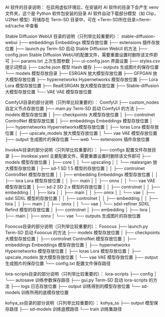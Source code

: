 AI 软件的目录说明：
在启用虚拟环境后，在安装时 AI 软件的目录下会产生 venv 文件夹，这个是 Python 软件包安装的目录
AI 软件自动下载部分模型（如 Clip，U2Net 模型）将储存在 Term-SD 目录中，可在 <Term-SD所在目录>/term-sd/cache 中查看


Stable Diffusion WebUI 目录的说明（只列举比较重要的）：
stable-diffusion-webui
├── embeddings              Embeddings 模型存放位置
├── extensions              插件存放位置
├── launch.py               Term-SD 启动 Stable Diffusion WebUI 的方法
├── config.json             Stable Diffusion WebUI的配置文件，需要重置设置时删除该文件即可
├── params.txt              上次生图参数
├── ui-config.json          界面设置
├── styles.csv              提示词预设
├── cache.json              模型 Hash 缓存
├── outputs                 生成图片的保存位置
└── models                  模型存放目录
    ├── ESRGAN              放大模型存放位置
    ├── GFPGAN              放大模型存放位置
    ├── hypernetworks       Hypernetworks 模型存放位置
    ├── Lora                Lora 模型存放位置
    ├── RealESRGAN          放大模型存放位置
    ├── Stable-diffusion    大模型存放位置
    └── VAE                 VAE 模型存放位置


ComfyUI目录的部分说明（只列举比较重要的）：
ComfyUI
├── custom_nodes            自定义节点存放位置
├── main.py                 Term-SD 启动 ComfyUI 的方法
├── models                  模型存放位置
│   ├── checkpoints         大模型存放位置
│   ├── controlnet          ControlNet 模型存放位置
│   ├── embeddings          Embeddings 模型存放位置
│   ├── hypernetworks       Hypernetworks模型存放位置
│   ├── loras               Lora 模型存放位置
│   ├── upscale_models      放大模型存放位置
│   └── vae                 VAE 模型存放位置
├── output                  生成图片的保存位置
└── web
    └── extensions          插件存放位置


InvokeAI目录的部分说明（只列举比较重要的）：
├── configs                 配置文件存放目录
├── invokeai.yaml           主要配置文件，需要重置设置时删除该文件即可
├── models                  模型存放位置
│   ├── core
│   │   └── upscaling
│   │       └── realesrgan  放大模型存放位置
│   ├── sd-1                SD 1.5 模型的存放位置
│   │   ├── controlnet      ControlNet 模型存放位置
│   │   ├── embedding       Embeddings 模型存放位置
│   │   ├── lora            Lora 模型存放位置
│   │   ├── main
│   │   ├── onnx
│   │   └── vae             VAE 模型存放位置
│   ├── sd-2                SD 2.x 模型的存放位置
│   │   ├── controlnet
│   │   ├── embedding
│   │   ├── lora
│   │   ├── main
│   │   ├── onnx
│   │   └── vae
│   ├── sdxl                SDXL 模型的存放位置
│   │   ├── controlnet
│   │   ├── embedding
│   │   ├── lora
│   │   ├── main
│   │   ├── onnx
│   │   └── vae
│   └── sdxl-refiner        SDXL Refind 模型的存放位置
│       ├── controlnet
│       ├── embedding
│       ├── lora
│       ├── main
│       ├── onnx
│       └── vae
└── outputs                 生成图片的存放位置


Fooocus目录的部分说明（只列举比较重要的）：
Fooocus
├── launch.py               Term-SD 启动 Fooocus 的方法
├── models                  模型存放位置
│   ├── checkpoints         大模型存放位置
│   ├── controlnet          ControlNet 模型存放位置
│   ├── embeddings          Embeddings 模型存放位置
│   ├── hypernetworks       Hypernetworks 模型存放位置
│   ├── loras               Lora 模型存放位置
│   ├── upscale_models      放大模型存放位置
│   └── vae                 VAE 模型存放位置
├── output                  生成图片的保存位置
└── config.txt              配置文件保存路径


lora-scripts目录的部分说明（只列举比较重要的）：
lora-scripts
├── config
│   └── autosave            训练参数保存路径
├── gui.py                  Term-SD 启动 lora-scripts 的方法
├── logs                    日志存放位置
├── output                  训练得到的模型存放位置
└── sd-models               训练所用的底模存放位置


kohya_ss目录的部分说明（只列举比较重要的）：
kohya_ss
├── output                  模型保存路径
├── sd-models                  训练底模路径
└── train                   训练集路径